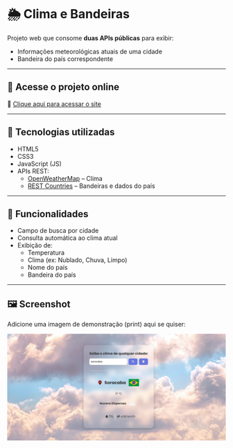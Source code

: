 # 🌦️ Clima e Bandeiras

Projeto web que consome **duas APIs públicas** para exibir:

- Informações meteorológicas atuais de uma cidade
- Bandeira do país correspondente

---

## 🚀 Acesse o projeto online

🔗 [Clique aqui para acessar o site](https://viniciospereira-dev.github.io/clima-bandeiras/)

---

## 🧰 Tecnologias utilizadas

- HTML5
- CSS3
- JavaScript (JS)
- APIs REST:
  - [OpenWeatherMap](https://openweathermap.org/api) – Clima
  - [REST Countries](https://restcountries.com/) – Bandeiras e dados do país

---

## 🧠 Funcionalidades

- Campo de busca por cidade
- Consulta automática ao clima atual
- Exibição de:
  - Temperatura
  - Clima (ex: Nublado, Chuva, Limpo)
  - Nome do país
  - Bandeira do país
---

## 🖼️ Screenshot

Adicione uma imagem de demonstração (print) aqui se quiser:

![clima-bandeiras](./Assets/imagens/banner.png)

